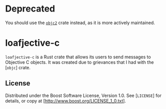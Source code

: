 # Deprecated

You should use the [`objc2`](https://crates.io/crates/objc2) crate instead, as it is more actively maintained.

# loafjective-c

`loafjective-c` is a Rust crate that allows its users to send messages to Objective C objects. It was created due to grievances that I had with the [`objc`] crate.

## License

Distributed under the Boost Software License, Version 1.0. See [`LICENSE`] for details, or copy at [http://www.boost.org/LICENSE_1_0.txt].